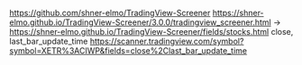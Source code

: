 https://github.com/shner-elmo/TradingView-Screener
https://shner-elmo.github.io/TradingView-Screener/3.0.0/tradingview_screener.html -> https://shner-elmo.github.io/TradingView-Screener/fields/stocks.html 
close, last_bar_update_time
https://scanner.tradingview.com/symbol?symbol=XETR%3ACIWP&fields=close%2Clast_bar_update_time
